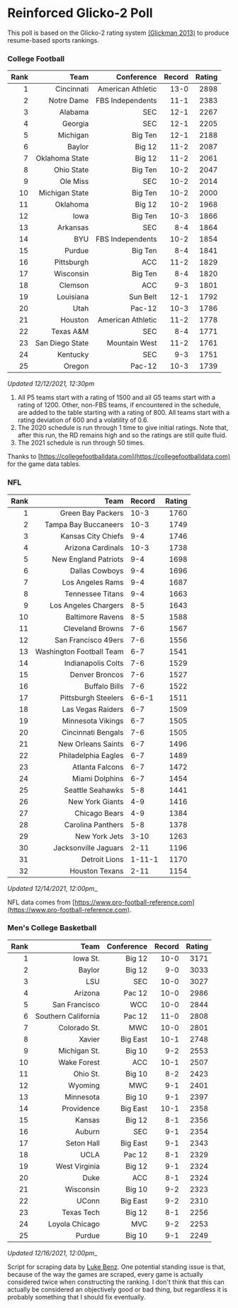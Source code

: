 # Reinforced Glicko-2 Poll

This poll is based on the Glicko-2 rating system [\(Glickman 2013\)](http://glicko.net/glicko/glicko2.pdf) to produce resume-based sports rankings.

### College Football
| Rank  | Team                 | Conference           | Record   | Rating |
| ---:  | ---:                 | ---:                 | ---:     | ---:   |
| 1     | Cincinnati           | American Athletic    | 13-0     | 2898   |
| 2     | Notre Dame           | FBS Independents     | 11-1     | 2383   |
| 3     | Alabama              | SEC                  | 12-1     | 2267   |
| 4     | Georgia              | SEC                  | 12-1     | 2205   |
| 5     | Michigan             | Big Ten              | 12-1     | 2188   |
| 6     | Baylor               | Big 12               | 11-2     | 2087   |
| 7     | Oklahoma State       | Big 12               | 11-2     | 2061   |
| 8     | Ohio State           | Big Ten              | 10-2     | 2047   |
| 9     | Ole Miss             | SEC                  | 10-2     | 2014   |
| 10    | Michigan State       | Big Ten              | 10-2     | 2000   |
| 11    | Oklahoma             | Big 12               | 10-2     | 1968   |
| 12    | Iowa                 | Big Ten              | 10-3     | 1866   |
| 13    | Arkansas             | SEC                  | 8-4      | 1864   |
| 14    | BYU                  | FBS Independents     | 10-2     | 1854   |
| 15    | Purdue               | Big Ten              | 8-4      | 1841   |
| 16    | Pittsburgh           | ACC                  | 11-2     | 1829   |
| 17    | Wisconsin            | Big Ten              | 8-4      | 1820   |
| 18    | Clemson              | ACC                  | 9-3      | 1801   |
| 19    | Louisiana            | Sun Belt             | 12-1     | 1792   |
| 20    | Utah                 | Pac-12               | 10-3     | 1786   |
| 21    | Houston              | American Athletic    | 11-2     | 1778   |
| 22    | Texas A&M            | SEC                  | 8-4      | 1771   |
| 23    | San Diego State      | Mountain West        | 11-2     | 1761   |
| 24    | Kentucky             | SEC                  | 9-3      | 1751   |
| 25    | Oregon               | Pac-12               | 10-3     | 1739   |
_Updated 12/12/2021, 12:30pm_

1. All P5 teams start with a rating of 1500 and all G5 teams start with a rating of 1200. Other, non-FBS teams, if encountered in the schedule, are added to the table starting with a rating of 800. All teams start with a rating deviation of 600 and a volatility of 0.6.
2. The 2020 schedule is run through 1 time to give initial ratings. Note that, after this run, the RD remains high and so the ratings are still quite fluid.
3. The 2021 schedule is run through 50 times.

Thanks to [https://collegefootballdata.com](https://collegefootballdata.com) for the game data tables.

### NFL
| Rank  | Team                       | Record   | Rating |
| ---:  | ---:                       | :---     | ---:   |
| 1     | Green Bay Packers          | 10-3     | 1760   |
| 2     | Tampa Bay Buccaneers       | 10-3     | 1749   |
| 3     | Kansas City Chiefs         | 9-4      | 1746   |
| 4     | Arizona Cardinals          | 10-3     | 1738   |
| 5     | New England Patriots       | 9-4      | 1698   |
| 6     | Dallas Cowboys             | 9-4      | 1696   |
| 7     | Los Angeles Rams           | 9-4      | 1687   |
| 8     | Tennessee Titans           | 9-4      | 1663   |
| 9     | Los Angeles Chargers       | 8-5      | 1643   |
| 10    | Baltimore Ravens           | 8-5      | 1588   |
| 11    | Cleveland Browns           | 7-6      | 1567   |
| 12    | San Francisco 49ers        | 7-6      | 1556   |
| 13    | Washington Football Team   | 6-7      | 1541   |
| 14    | Indianapolis Colts         | 7-6      | 1529   |
| 15    | Denver Broncos             | 7-6      | 1527   |
| 16    | Buffalo Bills              | 7-6      | 1522   |
| 17    | Pittsburgh Steelers        | 6-6-1    | 1511   |
| 18    | Las Vegas Raiders          | 6-7      | 1509   |
| 19    | Minnesota Vikings          | 6-7      | 1505   |
| 20    | Cincinnati Bengals         | 7-6      | 1505   |
| 21    | New Orleans Saints         | 6-7      | 1496   |
| 22    | Philadelphia Eagles        | 6-7      | 1489   |
| 23    | Atlanta Falcons            | 6-7      | 1472   |
| 24    | Miami Dolphins             | 6-7      | 1454   |
| 25    | Seattle Seahawks           | 5-8      | 1441   |
| 26    | New York Giants            | 4-9      | 1416   |
| 27    | Chicago Bears              | 4-9      | 1384   |
| 28    | Carolina Panthers          | 5-8      | 1378   |
| 29    | New York Jets              | 3-10     | 1263   |
| 30    | Jacksonville Jaguars       | 2-11     | 1196   |
| 31    | Detroit Lions              | 1-11-1   | 1170   |
| 32    | Houston Texans             | 2-11     | 1154   |
_Updated 12/14/2021, 12:00pm__

NFL data comes from [https://www.pro-football-reference.com](https://www.pro-football-reference.com).

### Men's College Basketball
| Rank  | Team                 | Conference | Record   | Rating |
| ---:  | ---:                 | ---:       | ---:     | ---:   |
| 1     | Iowa St.             | Big 12     | 10-0     | 3171   |
| 2     | Baylor               | Big 12     | 9-0      | 3033   |
| 3     | LSU                  | SEC        | 10-0     | 3027   |
| 4     | Arizona              | Pac 12     | 10-0     | 2986   |
| 5     | San Francisco        | WCC        | 10-0     | 2844   |
| 6     | Southern California  | Pac 12     | 11-0     | 2808   |
| 7     | Colorado St.         | MWC        | 10-0     | 2801   |
| 8     | Xavier               | Big East   | 10-1     | 2748   |
| 9     | Michigan St.         | Big 10     | 9-2      | 2553   |
| 10    | Wake Forest          | ACC        | 10-1     | 2507   |
| 11    | Ohio St.             | Big 10     | 8-2      | 2423   |
| 12    | Wyoming              | MWC        | 9-1      | 2401   |
| 13    | Minnesota            | Big 10     | 9-1      | 2397   |
| 14    | Providence           | Big East   | 10-1     | 2358   |
| 15    | Kansas               | Big 12     | 8-1      | 2356   |
| 16    | Auburn               | SEC        | 9-1      | 2354   |
| 17    | Seton Hall           | Big East   | 9-1      | 2343   |
| 18    | UCLA                 | Pac 12     | 8-1      | 2329   |
| 19    | West Virginia        | Big 12     | 9-1      | 2324   |
| 20    | Duke                 | ACC        | 8-1      | 2324   |
| 21    | Wisconsin            | Big 10     | 9-2      | 2323   |
| 22    | UConn                | Big East   | 9-2      | 2310   |
| 23    | Texas Tech           | Big 12     | 8-1      | 2256   |
| 24    | Loyola Chicago       | MVC        | 9-2      | 2253   |
| 25    | Purdue               | Big 10     | 9-1      | 2249   |
_Updated 12/16/2021, 12:00pm__

Script for scraping data by [Luke Benz](https://github.com/lbenz730/NCAA_Hoops).
One potential standing issue is that, because of the way the games are scraped, every game is actually considered twice when constructing the ranking. I don't think that this can actually be considered an objectively good or bad thing, but regardless it is probably something that I should fix eventually.
